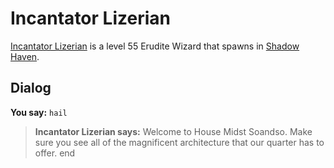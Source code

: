 # Incantator Lizerian



[Incantator Lizerian](/npc/150221) is a level 55 Erudite Wizard that spawns in [Shadow Haven](/zone/150).



## Dialog

**You say:** `hail`



>**Incantator Lizerian says:** Welcome to House Midst Soandso. Make sure you see all of the magnificent architecture that our quarter has to offer.
end
